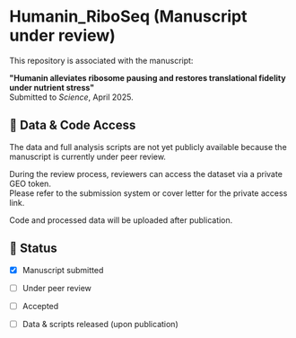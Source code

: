 # Humanin_RiboSeq (Manuscript under review)

This repository is associated with the manuscript:

**"Humanin alleviates ribosome pausing and restores translational fidelity under nutrient stress"**  
Submitted to *Science*, April 2025.

## 🔐 Data & Code Access

The data and full analysis scripts are not yet publicly available because the manuscript is currently under peer review.

During the review process, reviewers can access the dataset via a private GEO token.  
Please refer to the submission system or cover letter for the private access link.

Code and processed data will be uploaded after publication.

## 🔄 Status

- [x] Manuscript submitted  
- [ ] Under peer review  
- [ ] Accepted  
- [ ] Data & scripts released (upon publication)

